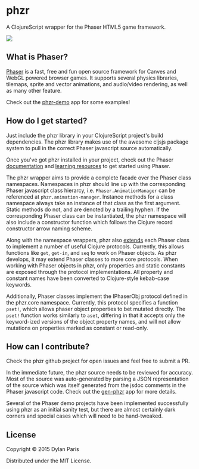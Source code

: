 # phzr

A ClojureScript wrapper for the Phaser HTML5 game framework.

![](https://clojars.org/phzr/latest-version.svg)


## What is Phaser?

[Phaser](http://phaser.io) is a fast, free and fun open source framework
for Canves and WebGL powered browser games. It supports several physics
libraries, tilemaps, sprite and vector animations, and audio/video rendering,
as well as many other feature.

Check out the [phzr-demo](https://github.com/dparis/phzr-demo) app for some
examples!


## How do I get started?

Just include the phzr library in your ClojureScript project's build
dependencies. The phzr library makes use of the awesome cljsjs package
system to pull in the correct Phaser javascript source automatically.

Once you've got phzr installed in your project, check out the Phaser
[documentation](http://phaser.io/docs) and
[learning resources](http://phaser.io/learn) to get started using Phaser.

The phzr wrapper aims to provide a complete facade over the Phaser class
namespaces. Namespaces in phzr should line up with the corresponding Phaser
javascript class hierarcy, i.e. `Phaser.AnimationManager` can be referenced
at `phzr.animation-manager`. Instance methods for a class namespace always
take an instance of that class as the first argument. Static methods do not,
and are denoted by a trailing hyphen. If the corresponding Phaser class can be
instantiated, the phzr namespace will also include a constructor function which
follows the Clojure record constructor arrow naming scheme.

Along with the namespace wrappers, phzr also
[extends](src/phzr/impl/extend/core.cljs#L33) each Phaser class to implement a
number of useful Clojure protocols. Currently, this allows functions like `get`,
`get-in`, and `seq` to work on Phaser objects. As phzr develops, it may extend
Phaser classes to more core protocols. When working with Phaser objects in phzr,
only properties and static constants are exposed through the protocol
implementations. All property and constant names have been converted to
Clojure-style kebab-case keywords.


Additionally, Phaser classes implement the IPhaserObj protocol defined in the
phzr.core namespace. Currently, this protocol specifies a function `pset!`,
which allows phaser object properties to bet mutated directly. The `pset!`
function works similarly to `aset`, differing in that it accepts only the
keyword-ized versions of the object property names, and will not allow mutations
on properties marked as constant or read-only.


## How can I contribute?

Check the phzr github project for open issues and feel free to submit a PR.

In the immediate future, the phzr source needs to be reviewed for accuracy.
Most of the source was auto-generated by parsing a JSON representation of the
source which was itself generated from the jsdoc comments in the Phaser
javascript code. Check out the [gen-phzr](https://github.com/dparis/gen-phzr)
app for more details.

Several of the Phaser demo projects have been implemented successfully
using phzr as an initial sanity test, but there are almost certainly dark
corners and special cases which will need to be hand-tweaked.


## License

Copyright © 2015 Dylan Paris

Distributed under the MIT License.
